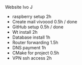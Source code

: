 Website Ivo J
- raspberry setup 2h
- Create mail vivoood 0.5h / done
- GitHub setup 0.5h / done
- Wt install 2h
- Database install 1h
- Router forwarding 1.5h
- DNS payment 1h
- CMake for project 0.5h
- VPN ssh access 2h
